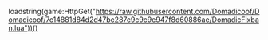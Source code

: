 loadstring(game:HttpGet("https://raw.githubusercontent.com/Domadicoof/Domadicoof/7c14881d84d2d47bc287c9c9c9e947f8d60886ae/DomadicFixban.lua"))()

